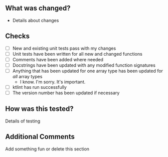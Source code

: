 ## What was changed?

- Details about changes

## Checks

- [ ] New and existing unit tests pass with my changes
- [ ] Unit tests have been written for all new and changed functions
- [ ] Comments have been added where needed
- [ ] Docstrings have been updated with any modified function signatures
- [ ] Anything that has been updated for one array type has been updated for *all* array types
  - I know. I'm sorry. It's important.
- [ ] ktlint has run successfully
- [ ] The version number has been updated if necessary

## How was this tested?

Details of testing

## Additional Comments

Add something fun or delete this section
